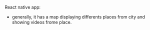 React native app:
- generally, it has a map displaying differents places from city and showing videos frome place.